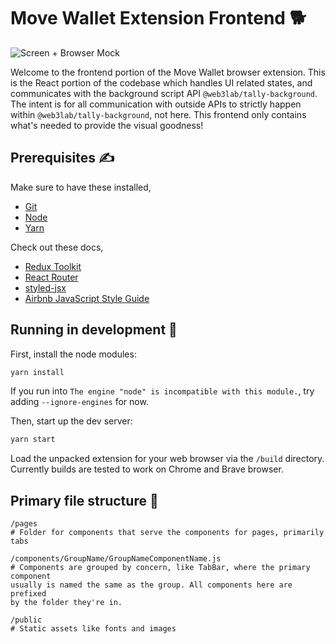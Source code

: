 # Move Wallet Extension Frontend 🐕

![Screen + Browser Mock](https://user-images.githubusercontent.com/1918798/125732391-29da0e00-0796-49bb-895d-35de187b141d.png)

Welcome to the frontend portion of the Move Wallet browser extension. This is the
React portion of the codebase which handles UI related states, and communicates
with the background script API `@web3lab/tally-background`. The intent is for
all communication with outside APIs to strictly happen within
`@web3lab/tally-background`, not here. This frontend only contains what's
needed to provide the visual goodness!

## Prerequisites ✍️

Make sure to have these installed,

- [Git](https://git-scm.com/)
- [Node](https://nodejs.org/en/)
- [Yarn](https://yarnpkg.com/)

Check out these docs,

- [Redux Toolkit](https://redux-toolkit.js.org/api/configureStore)
- [React Router](https://reactrouter.com)
- [styled-jsx](https://github.com/vercel/styled-jsx)
- [Airbnb JavaScript Style Guide](https://github.com/airbnb/javascript)

## Running in development 🚀

First, install the node modules:

```bash
yarn install
```

If you run into `The engine "node" is incompatible with this module.`, try adding `--ignore-engines` for now.

Then, start up the dev server:

```bash
yarn start
```

Load the unpacked extension for your web browser via the `/build` directory. Currently builds are tested to work on Chrome and Brave browser.

## Primary file structure 📁

```
/pages
# Folder for components that serve the components for pages, primarily tabs

/components/GroupName/GroupNameComponentName.js
# Components are grouped by concern, like TabBar, where the primary component
usually is named the same as the group. All components here are prefixed
by the folder they're in.

/public
# Static assets like fonts and images
```

